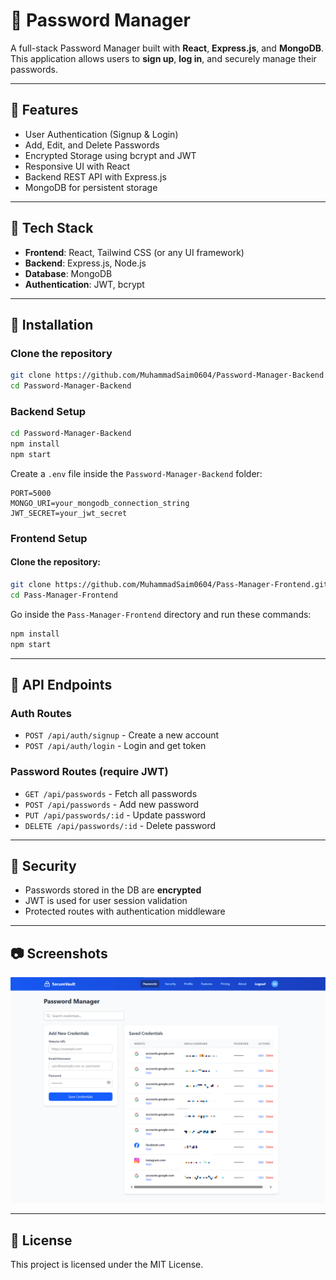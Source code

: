 
# 🔐 Password Manager

A full-stack Password Manager built with **React**, **Express.js**, and **MongoDB**. This application allows users to **sign up**, **log in**, and securely manage their passwords.

---

## 🚀 Features

- User Authentication (Signup & Login)
- Add, Edit, and Delete Passwords
- Encrypted Storage using bcrypt and JWT
- Responsive UI with React
- Backend REST API with Express.js
- MongoDB for persistent storage

---

## 📁 Tech Stack

- **Frontend**: React, Tailwind CSS (or any UI framework)
- **Backend**: Express.js, Node.js
- **Database**: MongoDB
- **Authentication**: JWT, bcrypt

---

## 🔧 Installation

### Clone the repository
```bash
git clone https://github.com/MuhammadSaim0604/Password-Manager-Backend.git
cd Password-Manager-Backend
```

### Backend Setup
```bash
cd Password-Manager-Backend
npm install
npm start
```

Create a `.env` file inside the `Password-Manager-Backend` folder:

```
PORT=5000
MONGO_URI=your_mongodb_connection_string
JWT_SECRET=your_jwt_secret
```

### Frontend Setup

#### Clone the repository:
```bash
git clone https://github.com/MuhammadSaim0604/Pass-Manager-Frontend.git
cd Pass-Manager-Frontend
```


Go inside the `Pass-Manager-Frontend` directory and run these commands:


```bash
npm install
npm start
```

---

## 🧪 API Endpoints

### Auth Routes
- `POST /api/auth/signup` - Create a new account
- `POST /api/auth/login` - Login and get token

### Password Routes (require JWT)
- `GET /api/passwords` - Fetch all passwords
- `POST /api/passwords` - Add new password
- `PUT /api/passwords/:id` - Update password
- `DELETE /api/passwords/:id` - Delete password

---

## 🔐 Security

- Passwords stored in the DB are **encrypted**
- JWT is used for user session validation
- Protected routes with authentication middleware

---

## 📷 Screenshots

![Home Page](https://raw.githubusercontent.com/MuhammadSaim0604/Password-Manager/refs/heads/main/public/BB.png "Image title")

---

## 📄 License

This project is licensed under the MIT License.
